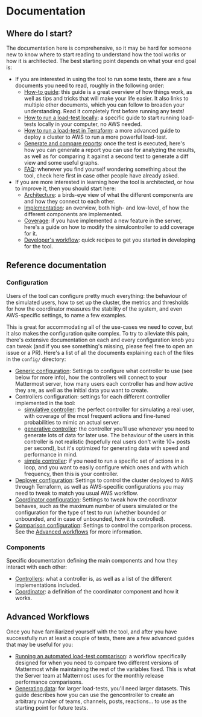 # Documentation

## Where do I start?

The documentation here is comprehensive, so it may be hard for someone new to know where to start reading to understand how the tool works or how it is architected. The best starting point depends on what your end goal is:

- If you are interested in using the tool to run some tests, there are a few documents you need to read, roughly in the following order:
    - [How-to guide](load-test-how-to-use.md): this guide is a great overview of how things work, as well as tips and tricks that will make your life easier. It also links to multiple other documents, which you can follow to broaden your understanding. Read it completely first before running any tests!
    - [How to run a load-test locally](local_loadtest.md): a specific guide to start running load-tests locally in your computer, no AWS needed.
    - [How to run a load-test in Terraform](terraform_loadtest.md): a more advanced guide to deploy a cluster to AWS to run a more powerful load-test.
    - [Generate and compare reports](compare.md): once the test is executed, here's how you can generate a report you can use for analyzing the results, as well as for comparing it against a second test to generate a diff view and some useful graphs.
    - [FAQ](faq.md): whenever you find yourself wondering something about the tool, check here first in case other people have already asked.
- If you are more interested in learning how the tool is architected, or how to improve it, then you should start here:
    - [Architecture](loadtest_system.md): a birds-eye view of what the different components are and how they connect to each other.
    - [Implementation](implementation.md): an overview, both high- and low-level, of how the different components are implemented.
    - [Coverage](coverage.md): if you have implemented a new feature in the server, here's a guide on how to modify the simulcontroller to add coverage for it.
    - [Developer's workflow](developing.md): quick recipes to get you started in developing for the tool.
    
## Reference documentation

### Configuration

Users of the tool can configure pretty much everything: the behaviour of the simulated users, how to set up the cluster, the metrics and thresholds for how the coordinator measures the stability of the system, and even AWS-specific settings, to name a few examples.

This is great for accommodating all of the use-cases we need to cover, but it also makes the configuration quite complex. To try to alleviate this pain, there's extensive documentation on each and every configuration knob you can tweak (and if you see something's missing, please feel free to open an issue or a PR). Here's a list of all the documents explaining each of the files in the `config/` directory:

- [Generic configuration](config/config.md): Settings to configure what controller to use (see below for more info), how the controllers will connect to your Mattermost server, how many users each controller has and how active they are, as well as the initial data you want to create.
- Controllers configuration: settings for each different controller implemented in the tool:
    - [simulative controller](config/simulcontroller.md): the perfect controller for simulating a real user, with coverage of the most frequent actions and fine-tuned probabilities to mimic an actual server.
    - [generative controller](config/gencontroller.md): the controller you'll use whenever you need to generate lots of data for later use. The behaviour of the users in this controller is not realistic (hopefully real users don't write 10+ posts per second), but it's optimized for generating data with speed and performance in mind.
    - [simple controller](config/simplecontroller.md): if you need to run a specific set of actions in a loop, and you want to easily configure which ones and with which frequency, then this is your controller.
- [Deployer configuration](config/deployer.md): Settings to control the cluster deployed to AWS through Terraform, as well as AWS-specific configurations you may need to tweak to match you usual AWS workflow.
- [Coordinator configuration](config/coordinator.md): Settings to tweak how the coordinator behaves, such as the maximum number of users simulated or the configuration for the type of test to run (whether bounded or unbounded, and in case of unbounded, how it is controlled).
- [Comparison configuration](config/comparison.md): Settings to control the comparison process. See the [Advanced workflows](#advanced-workflows) for more information.

### Components

Specific documentation defining the main components and how they interact with each other:

- [Controllers](controllers.md): what a controller is, as well as a list of the different implementations included.
- [Coordinator](coordinator.md): a definition of the coordinator component and how it works.

## Advanced Workflows

Once you have familiarized yourself with the tool, and after you have successfully run at least a couple of tests, there are a few advanced guides that may be useful for you:

- [Running an automated load-test comparison](comparison.md): a workflow specifically designed for when you need to compare two different versions of Mattermost while maintaining the rest of the variables fixed. This is what the Server team at Mattermost uses for the monthly release performance comparisons.
- [Generating data](generating-data.md): for larger load-tests, you'll need larger datasets. This guide describes how you can use the gencontroller to create an arbitrary number of teams, channels, posts, reactions... to use as the starting point for future tests.

